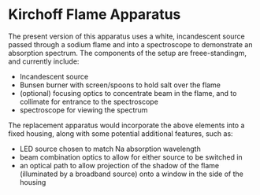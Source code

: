 # Kirchoff Flame Apparatus

The present version of this apparatus uses a white, incandescent source passed through a sodium flame and into a spectroscope to demonstrate an absorption spectrum. The components of the setup are freee-standingm, and currently include:

* Incandescent source
* Bunsen burner with screen/spoons to hold salt over the flame
* (optional) focusing optics to concentrate beam in the flame, and to collimate for entrance to the spectroscope
* spectroscope for viewing the spectrum

The replacement apparatus would incorporate the above elements into a fixed housing, along with some potential additional features, such as:

* LED source chosen to match Na absorption wavelength
* beam combination optics to allow for either source to be switched in
* an optical path to allow projection of the shadow of the flame (illuminated by a broadband source) onto a window in the side of the housing